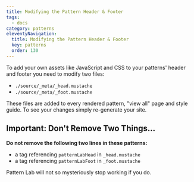 ```yaml
---
title: Modifying the Pattern Header & Footer
tags:
  - docs
category: patterns
eleventyNavigation:
  title: Modifying the Pattern Header & Footer
  key: patterns
  order: 130
---
```


To add your own assets like JavaScript and CSS to your patterns' header and footer you need to modify two files:

- `./source/_meta/_head.mustache`
- `./source/_meta/_foot.mustache`

These files are added to every rendered pattern, "view all" page and style guide. To see your changes simply re-generate your site.

## Important: Don't Remove Two Things...

**Do not remove the following two lines in these patterns:**

- a tag referencing `patternLabHead` in `_head.mustache`
- a tag referencing `patternLabFoot` in `_foot.mustache`

Pattern Lab will not so mysteriously stop working if you do.
